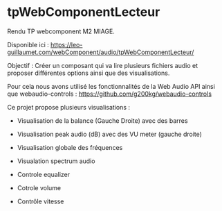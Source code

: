 # tpWebComponentLecteur





Rendu TP webcomponent M2 MIAGE.


Disponible ici : https://leo-guillaumet.com/webComponent/audio/tpWebComponentLecteur/

Objectif : Créer un composant <my-player> qui va lire plusieurs fichiers audio et proposer différentes options ainsi que des visualisations.

  

  

  

  Pour cela nous avons utilisé les fonctionnalités de la Web Audio API ainsi que webaudio-controls : https://github.com/g200kg/webaudio-controls

  

Ce projet propose plusieurs visualisations : 

  

  - Visualisation de la balance (Gauche Droite) avec des barres

  - Visualisation peak audio (dB) avec des VU meter (gauche droite)

  - Visualisation globale des fréquences 

  - Visualation spectrum audio 

  

  - Controle equalizer

  - Cotrole volume

  - Contrôle vitesse
